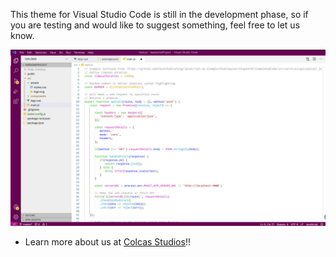 This theme for Visual Studio Code is still in the development phase, so if you are testing and would like to suggest something, feel free to let us know.

![Alt text](/img/screenshot_01.jpg?raw=true "Code print")

* Learn more about us at [Colcas Studios](https://www.colcastudios.com)!!
